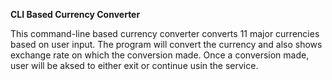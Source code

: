 **CLI Based Currency Converter**

This command-line based currency converter converts 11 major currencies based on user input.
The program will convert the currency and also shows exchange rate on which the conversion made.
Once a conversion made, user will be aksed to either exit or continue usin the service.